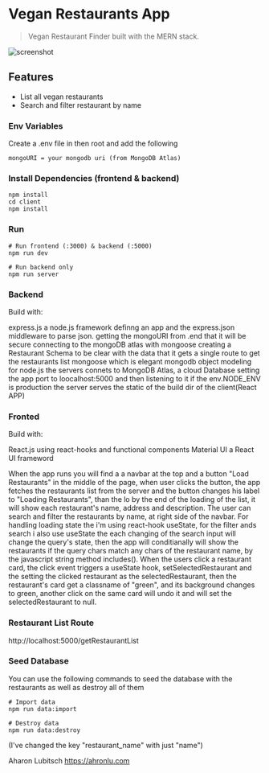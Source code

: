 # Vegan Restaurants App

> Vegan Restaurant Finder built with the MERN stack.

![screenshot](https://github.com/ahronlu/vf/screenshop.png)

## Features

- List all vegan restaurants
- Search and filter restaurant by name

### Env Variables

Create a .env file in then root and add the following

```
mongoURI = your mongodb uri (from MongoDB Atlas)
```

### Install Dependencies (frontend & backend)

```
npm install
cd client
npm install
```

### Run

```
# Run frontend (:3000) & backend (:5000)
npm run dev

# Run backend only
npm run server
```

### Backend

Build with:

express.js a node.js framework
definng an app and the express.json middleware to parse json.
getting the mongoURI from .end that it will be secure
connecting to the mongoDB atlas with mongoose
creating a Restaurant Schema to be clear with the data that it gets
a single route to get the restaurants list
mongoose which is elegant mongodb object modeling for node.js
the servers connets to MongoDB Atlas, a cloud Database
setting the app port to loocalhost:5000 and then listening to it
if the env.NODE_ENV is production the server serves the static of the build dir of the client(React APP)

### Fronted

Build with:

React.js using react-hooks and functional components
Material UI a React UI frameword

When the app runs you will find a a navbar at the top and a button "Load Restaurants" in the middle of the page,
when user clicks the button, the app fetches the restaurants list from the server and the button changes his label to "Loading Restaurants", than the lo by the end of the loading of the list, it will show each restaurant's name, address and description.
The user can search and filter the restaurants by name, at right side of the navbar.
For handling loading state the i'm using react-hook useState, for the filter ands search i also use useState the each changing of the search input will change the query's state, then the app will conditianally will show the restaurants if the query chars match any chars of the restaurant name, by the javascript string method includes().
When the users click a restaurant card, the click event triggers a useState hook, setSelectedRestaurant and the setting the clicked restaurant as the selectedRestaurant, then the restaurant's card get a classname of "green", and its background changes to green, another click on the same card will undo it and will set the selectedRestaurant to null.

### Restaurant List Route

http://localhost:5000/getRestaurantList

### Seed Database

You can use the following commands to seed the database with the restaurants as well as destroy all of them

```
# Import data
npm run data:import

# Destroy data
npm run data:destroy
```

(I've changed the key "restaurant_name" with just "name")

Aharon Lubitsch https://ahronlu.com
